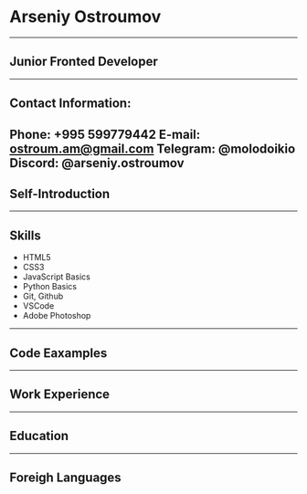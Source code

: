 # Arseniy Ostroumov
-----
## Junior Fronted Developer
-----
## Contact Information:
Phone: +995 599779442
E-mail: ostroum.am@gmail.com
Telegram: @molodoikio
Discord: @arseniy.ostroumov
-----
## Self-Introduction

-----
## Skills
* HTML5
* CSS3
* JavaScript Basics
* Python Basics
* Git, Github
* VSCode
* Adobe Photoshop
-----
## Code Eaxamples

-----
## Work Experience

-----
## Education

-----
## Foreigh Languages

